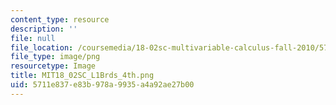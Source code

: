 ```yaml
---
content_type: resource
description: ''
file: null
file_location: /coursemedia/18-02sc-multivariable-calculus-fall-2010/5711e837e83b978a9935a4a92ae27b00_MIT18_02SC_L1Brds_4th.png
file_type: image/png
resourcetype: Image
title: MIT18_02SC_L1Brds_4th.png
uid: 5711e837-e83b-978a-9935-a4a92ae27b00
---
```

